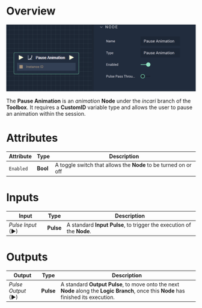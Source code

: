# Overview

![The Pause Animation Node.](../../../.gitbook/assets/pauseanimation.png)

The **Pause Animation** is an *animation* **Node** under the *incari* branch of the **Toolbox**. It requires a **CustomID** variable type and allows the user to pause an animation within the session. 

# Attributes

|Attribute|Type|Description|
|---|---|---|
|`Enabled`|**Bool**|A toggle switch that allows the **Node** to be turned on or off|

# Inputs

|Input|Type|Description|
|---|---|---|
|*Pulse Input* (►)|**Pulse**|A standard **Input Pulse**, to trigger the execution of the **Node**.|

# Outputs

|Output|Type|Description|
|---|---|---|
|*Pulse Output* (►)|**Pulse**|A standard **Output Pulse**, to move onto the next **Node** along the **Logic Branch**, once this **Node** has finished its execution.|


